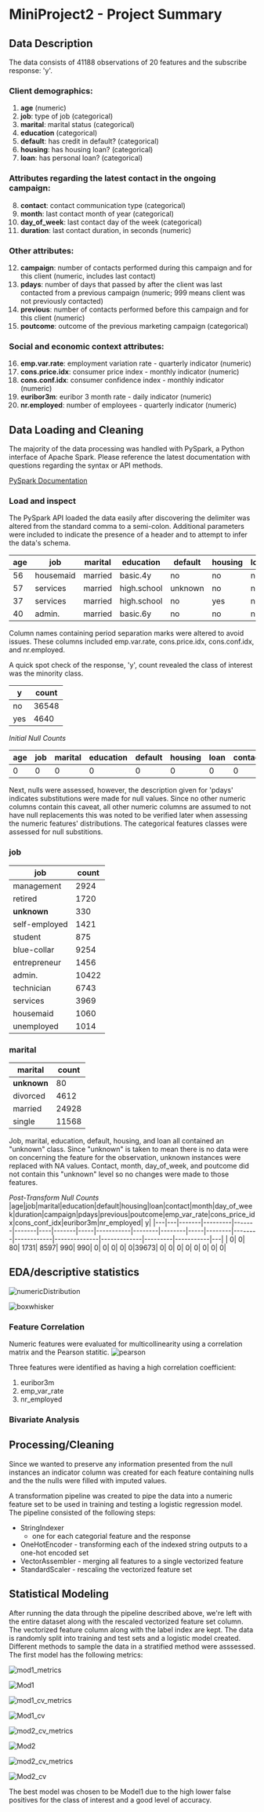 # MiniProject2 - Project Summary

## Data Description
The data consists of 41188 observations of 20 features and the subscribe response: 'y'.

### Client demographics:
1. **age** (numeric)
2. **job**: type of job (categorical)
3. **marital**: marital status (categorical)
4. **education** (categorical)
5. **default**: has credit in default? (categorical)
6. **housing**: has housing loan? (categorical)
7. **loan**: has personal loan? (categorical)
### Attributes regarding the latest contact in the ongoing campaign:
8. **contact**: contact communication type (categorical)
9. **month**: last contact month of year (categorical)
10. **day_of_week**: last contact day of the week (categorical)
11. **duration**: last contact duration, in seconds (numeric)
### Other attributes:
12. **campaign**: number of contacts performed during this campaign and for this client (numeric, includes last contact)
13. **pdays**: number of days that passed by after the client was last contacted from a previous campaign (numeric; 999 means client was not previously contacted)
14. **previous**: number of contacts performed before this campaign and for this client (numeric)
15. **poutcome**: outcome of the previous marketing campaign (categorical)
### Social and economic context attributes:
16. **emp.var.rate**: employment variation rate - quarterly indicator (numeric)
17. **cons.price.idx**: consumer price index - monthly indicator (numeric) 
18. **cons.conf.idx**: consumer confidence index - monthly indicator (numeric) 
19. **euribor3m**: euribor 3 month rate - daily indicator (numeric)
20. **nr.employed**: number of employees - quarterly indicator (numeric)

## Data Loading and Cleaning
The majority of the data processing was handled with PySpark, a Python interface of Apache Spark. Please reference the latest documentation with questions regarding the syntax or API methods. 

[PySpark Documentation](https://spark.apache.org/docs/latest/api/python/)

### Load and inspect
The PySpark API loaded the data easily after discovering the delimiter was altered from the standard comma to a semi-colon. Additional parameters were included to indicate the presence of a header and to attempt to infer the data's schema. 


|age|      job|marital|  education|default|housing|loan|  contact|month|day_of_week|duration|campaign|pdays|previous|   poutcome|emp.var.rate|cons.price.idx|cons.conf.idx|euribor3m|nr.employed|  y|
|---|---------|-------|-----------|-------|-------|----|---------|-----|-----------|--------|--------|-----|--------|-----------|------------|--------------|-------------|---------|-----------|---|
| 56|housemaid|married|   basic.4y|     no|     no|  no|telephone|  may|        mon|     261|       1|  999|       0|nonexistent|         1.1|        93.994|        -36.4|    4.857|     5191.0| no|
| 57| services|married|high.school|unknown|     no|  no|telephone|  may|        mon|     149|       1|  999|       0|nonexistent|         1.1|        93.994|        -36.4|    4.857|     5191.0| no|
| 37| services|married|high.school|     no|    yes|  no|telephone|  may|        mon|     226|       1|  999|       0|nonexistent|         1.1|        93.994|        -36.4|    4.857|     5191.0| no|
| 40|   admin.|married|   basic.6y|     no|     no|  no|telephone|  may|        mon|     151|       1|  999|       0|nonexistent|         1.1|        93.994|        -36.4|    4.857|     5191.0| no|

Column names containing period separation marks were altered to avoid issues. These columns included emp.var.rate, cons.price.idx, cons.conf.idx, and nr.employed.

A quick spot check of the response, 'y', count revealed the class of interest was the minority class. 

|  y|count|
|---|-----|
| no|36548|
|yes| 4640|


*Initial Null Counts*

|age|job|marital|education|default|housing|loan|contact|month|day_of_week|duration|campaign|pdays|previous|poutcome|emp_var_rate|cons_price_idx|cons_conf_idx|euribor3m|nr_employed|  y|
|---|---|-------|---------|-------|-------|----|-------|-----|-----------|--------|--------|-----|--------|--------|------------|--------------|-------------|---------|-----------|---|
|  0|  0|      0|        0|      0|      0|   0|      0|    0|          0|       0|       0|    0|       0|       0|           0|             0|            0|        0|          0|  0|

Next, nulls were assessed, however, the description given for 'pdays' indicates substitutions were made for null values. Since no other numeric columns contain this caveat, all other numeric columns are assumed to not have null replacements this was noted to be verified later when assessing the numeric features' distributions. The categorical features classes were assessed for null substitions. 
### job
|          job|count|
|-------------|-----|
|   management| 2924|
|      retired| 1720|
|    **unknown**|  330|
|self-employed| 1421|
|      student|  875|
|  blue-collar| 9254|
| entrepreneur| 1456|
|       admin.|10422|
|   technician| 6743|
|     services| 3969|
|    housemaid| 1060|
|   unemployed| 1014|

### marital
| marital|count|
|--------|-----|
| **unknown**|   80|
|divorced| 4612|
| married|24928|
|  single|11568|

Job, marital, education, default, housing, and loan all contained an "unknown" class. Since "unknown" is taken to mean there is no data were on concerning the feature for the observation, unknown instances were replaced with NA values. Contact, month, day_of_week, and poutcome did not contain this "unknown" level so no changes were made to those features. 

*Post-Transform Null Counts*
|age|job|marital|education|default|housing|loan|contact|month|day_of_week|duration|campaign|pdays|previous|poutcome|emp_var_rate|cons_price_idx|cons_conf_idx|euribor3m|nr_employed|  y|
|---|---|-------|---------|-------|-------|----|-------|-----|-----------|--------|--------|-----|--------|--------|------------|--------------|-------------|---------|-----------|---|
|  0|  0|     80|     1731|   8597|    990| 990|      0|    0|          0|       0|       0|39673|       0|       0|           0|             0|            0|        0|          0|  0|

## EDA/descriptive statistics
![numericDistribution](../assets/distribution.jpg)

![boxwhisker](../assets/boxWhisker.jpg)

### Feature Correlation
Numeric features were evaluated for multicollinearity using a correlation matrix and the Pearson statitic.
![pearson](../assets/pearson_corr_numeric.jpg)

Three features were identified as having a high correlation coefficient: 
1. euribor3m
2. emp_var_rate
3. nr_employed
### Bivariate Analysis

## Processing/Cleaning
Since we wanted to preserve any information presented from the null instances an indicator column was created for each feature containing nulls and the the nulls were filled with imputed values.

A transformation pipeline was created to pipe the data into a numeric feature set to be used in training and testing a logistic regression model. The pipeline consisted of the following steps:
- StringIndexer
    - one for each categorial feature and the response 
- OneHotEncoder - transforming each of the indexed string outputs to a one-hot encoded set
- VectorAssembler - merging all features to a single vectorized feature
- StandardScaler - rescaling the vectorized feature set

## Statistical Modeling
After running the data through the pipeline described above, we're left with the entire dataset along with the rescaled vectorized feature set column. The vectorized feature column along with the label index are kept. The data is randomly split into training and test sets and a logistic model created. Different methods to sample the data in a stratified method were asssessed. The first model has the following metrics:

![mod1_metrics](../assets/mod1_metrics.jpg)

![Mod1](../assets/mod1_confusion_matrix.jpg)

![mod1_cv_metrics](../assets/mod1_cv_metrics.jpg)

![Mod1_cv](../assets/mod1_cv_confusion_matrix.jpg)

![mod2_cv_metrics](../assets/mod2_metrics.jpg)

![Mod2](../assets/mod2_confusion_matrix.jpg)

![mod2_cv_metrics](../assets/mod2_cv_metrics.jpg)

![Mod2_cv](../assets/mod2_cv_confusion_matrix.jpg)

The best model was chosen to be Model1 due to the high lower false positives for the class of interest and a good level of accuracy. 